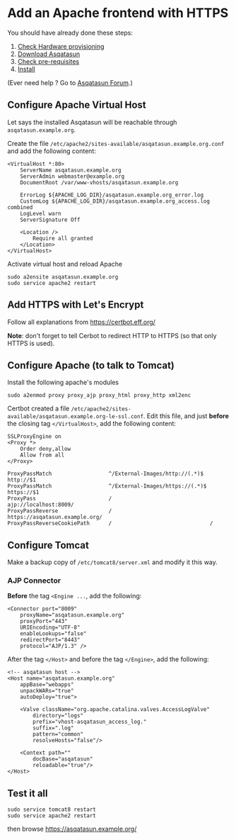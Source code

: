 # Add an Apache frontend with HTTPS

You should have already done these steps:

1. [Check Hardware provisioning](Hardware_network_provisioning.md)
2. [Download Asqatasun](Download.md)
3. [Check pre-requisites](Pre-requisites.md)
4. [Install](Installation.md)

(Ever need help ? Go to [Asqatasun Forum](http://forum.asqatasun.org).)

## Configure Apache Virtual Host

Let says the installed Asqatasun will be reachable through `asqatasun.example.org`. 

Create the file `/etc/apache2/sites-available/asqatasun.example.org.conf` and add the following content:

```
<VirtualHost *:80>
	ServerName asqatasun.example.org
	ServerAdmin webmaster@example.org
	DocumentRoot /var/www-vhosts/asqatasun.example.org

	ErrorLog ${APACHE_LOG_DIR}/asqatasun.example.org_error.log
	CustomLog ${APACHE_LOG_DIR}/asqatasun.example.org_access.log combined
    LogLevel warn
	ServerSignature Off

	<Location />
		Require all granted
	</Location>
</VirtualHost>
```

Activate virtual host and reload Apache

```
sudo a2ensite asqatasun.example.org
sudo service apache2 restart
```

## Add HTTPS with Let's Encrypt

Follow all explanations from https://certbot.eff.org/

**Note**: don't forget to tell Cerbot to redirect HTTP to HTTPS (so that only HTTPS is used).

## Configure Apache (to talk to Tomcat)

Install the following apache's modules

```shell
sudo a2enmod proxy proxy_ajp proxy_html proxy_http xml2enc
```

Certbot created a file `/etc/apache2/sites-available/asqatasun.example.org-le-ssl.conf`.
Edit this file, and just **before** the closing tag `</VirtualHost>`, add the following content:
 
```
SSLProxyEngine on
<Proxy *>
    Order deny,allow
    Allow from all
</Proxy>

ProxyPassMatch                  ^/External-Images/http://(.*)$  http://$1
ProxyPassMatch                  ^/External-Images/https://(.*)$ https://$1
ProxyPass                       /                               ajp://localhost:8009/
ProxyPassReverse                /                               https://asqatasun.example.org/
ProxyPassReverseCookiePath      /                               /
```

## Configure Tomcat

Make a backup copy of `/etc/tomcat8/server.xml` and modify it this way.

### AJP Connector

**Before** the tag `<Engine ...`, add the following:

```
<Connector port="8009"
    proxyName="asqatasun.example.org"
    proxyPort="443"
    URIEncoding="UTF-8"
    enableLookups="false"
    redirectPort="8443"
    protocol="AJP/1.3" />
```

After the tag `</Host>` and before the tag `</Engine>`, add the following:

```
<!-- asqatasun host -->
<Host name="asqatasun.example.org" 
    appBase="webapps"
    unpackWARs="true"
    autoDeploy="true">
    
    <Valve className="org.apache.catalina.valves.AccessLogValve"
        directory="logs"
        prefix="vhost-asqatasun_access_log."
        suffix=".log"
        pattern="common"
        resolveHosts="false"/>
    
    <Context path=""
        docBase="asqatasun"
        reloadable="true"/>
</Host>
```

## Test it all

```shell
sudo service tomcat8 restart
sudo service apache2 restart
```

then browse https://asqatasun.example.org/
